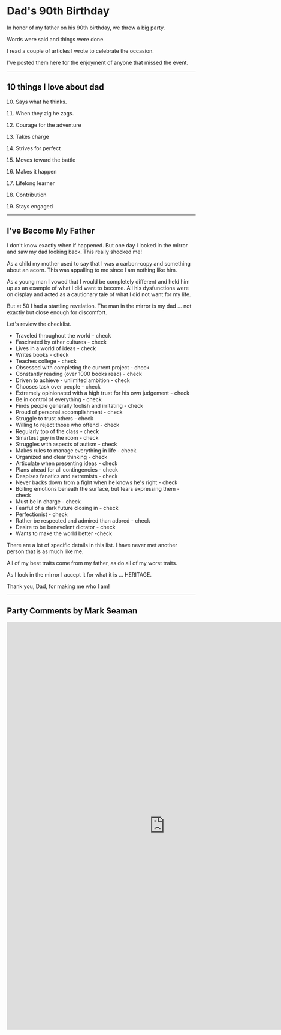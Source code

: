 # Dad's 90th Birthday

In honor of my father on his 90th birthday, we threw a big party.

Words were said and things were done.

I read a couple of articles I wrote to celebrate the occasion.

I've posted them here for the enjoyment of anyone that missed the event.

---

## 10 things I love about dad

10. Says what he thinks.

9. When they zig he zags.

8. Courage for the adventure

7. Takes charge

6. Strives for perfect

5. Moves toward the battle

4. Makes it happen

3. Lifelong learner

2. Contribution

1. Stays engaged


---

## I've Become My Father
 
I don't know exactly when if happened.    But one day I looked in the mirror and
saw my dad looking back. This really shocked me!

As a child my mother used to say that I was a carbon-copy and something about an
acorn.  This was appalling to me since I am nothing like him.

As a young man I vowed that I would be completely different and held him up as
an example of what I did want to become. All his dysfunctions were on display
and acted as a cautionary tale of what I did not want for my life.

But at 50 I had a startling revelation.  The man in the mirror is my dad ... not
exactly but close enough for discomfort.

Let's review the checklist.

- Traveled throughout the world - check
- Fascinated by other cultures - check
- Lives in a world of ideas - check
- Writes books - check
- Teaches college - check
- Obsessed with completing the current project - check
- Constantly reading (over 1000 books read) - check
- Driven to achieve - unlimited ambition - check
- Chooses task over people - check
- Extremely opinionated with a high trust for his own judgement - check
- Be in control of everything - check
- Finds people generally foolish and irritating - check
- Proud of personal accomplishment - check
- Struggle to trust others - check
- Willing to reject those who offend - check
- Regularly top of the class - check
- Smartest guy in the room - check
- Struggles with aspects of autism - check
- Makes rules to manage everything in life - check
- Organized and clear thinking - check
- Articulate when presenting ideas - check
- Plans ahead for all contingencies - check
- Despises fanatics and extremists - check
- Never backs down from a fight when he knows he's right - check
- Boiling emotions beneath the surface, but fears expressing them - check
- Must be in charge - check
- Fearful of a dark future closing in - check
- Perfectionist - check
- Rather be respected and admired than adored - check
- Desire to be benevolent dictator - check
- Wants to make the world better -check


There are a lot of specific details in this list.   I have never met another person that is as much like me.

All of my best traits come from my father, as do all of my worst traits.

As I look in the mirror I accept it for what it is ... HERITAGE.    

Thank you, Dad, for making me who I am!

---

## Party Comments by Mark Seaman

<div class="ratio ratio-1x1">
<iframe width="842" height="1086" src="https://www.youtube.com/embed/i2OG-ZNX2kg" title="YouTube video player" frameborder="0" allow="accelerometer; autoplay; clipboard-write; encrypted-media; gyroscope; picture-in-picture" allowfullscreen></iframe>
</div>
